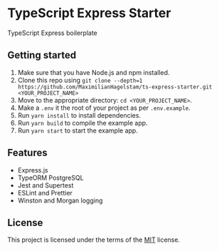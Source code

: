 # TypeScript Express Starter

TypeScript Express boilerplate

## Getting started

1.  Make sure that you have Node.js and npm installed.
2.  Clone this repo using `git clone --depth=1 https://github.com/MaximilianHagelstam/ts-express-starter.git <YOUR_PROJECT_NAME>`
3.  Move to the appropriate directory: `cd <YOUR_PROJECT_NAME>`.
4.  Make a `.env` it the root of your project as per `.env.example`.
5.  Run `yarn install` to install dependencies.
6.  Run `yarn build` to compile the example app.
7.  Run `yarn start` to start the example app.

## Features

-   Express.js
-   TypeORM PostgreSQL
-   Jest and Supertest
-   ESLint and Prettier
-   Winston and Morgan logging

## License

This project is licensed under the terms of the [MIT](https://choosealicense.com/licenses/mit/) license.
